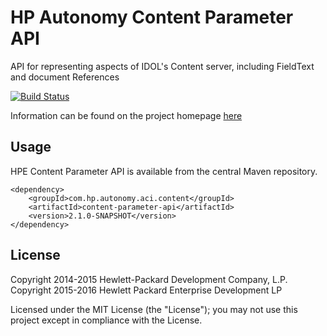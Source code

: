 # HP Autonomy Content Parameter API

API for representing aspects of IDOL's Content server, including FieldText and document References

[![Build Status](https://travis-ci.org/hpe-idol/java-content-parameter-api.svg?branch=master)](https://travis-ci.org/hpe-idol/java-content-parameter-api)

Information can be found on the project homepage [here](http://hpe-idol.github.io/java-content-parameter-api)

## Usage

HPE Content Parameter API is available from the central Maven repository.

    <dependency>
        <groupId>com.hp.autonomy.aci.content</groupId>
        <artifactId>content-parameter-api</artifactId>
        <version>2.1.0-SNAPSHOT</version>
    </dependency>

## License
Copyright 2014-2015 Hewlett-Packard Development Company, L.P.
Copyright 2015-2016 Hewlett Packard Enterprise Development LP

Licensed under the MIT License (the "License"); you may not use this project except in compliance with the License.


